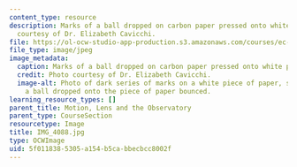 ```yaml
---
content_type: resource
description: Marks of a ball dropped on carbon paper pressed onto white paper. Photo
  courtesy of Dr. Elizabeth Cavicchi.
file: https://ol-ocw-studio-app-production.s3.amazonaws.com/courses/ec-050-recreate-experiments-from-history-inform-the-future-from-the-past-galileo-january-iap-2010/5f0118385305a154b5cabbecbcc8002f_IMG_4088.jpg
file_type: image/jpeg
image_metadata:
  caption: Marks of a ball dropped on carbon paper pressed onto white paper.
  credit: Photo courtesy of Dr. Elizabeth Cavicchi.
  image-alt: Photo of dark series of marks on a white piece of paper, showing where
    a ball dropped onto the piece of paper bounced.
learning_resource_types: []
parent_title: Motion, Lens and the Observatory
parent_type: CourseSection
resourcetype: Image
title: IMG_4088.jpg
type: OCWImage
uid: 5f011838-5305-a154-b5ca-bbecbcc8002f
---
```


